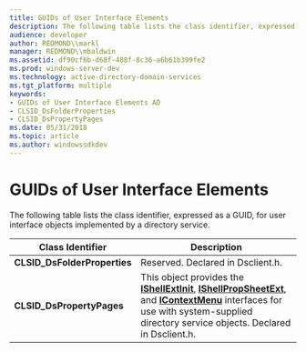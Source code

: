 ```yaml
---
title: GUIDs of User Interface Elements
description: The following table lists the class identifier, expressed as a GUID, for user interface objects implemented by a directory service.
audience: developer
author: REDMOND\\markl
manager: REDMOND\\mbaldwin
ms.assetid: df90cf6b-d68f-488f-8c36-a6b61b399fe2
ms.prod: windows-server-dev
ms.technology: active-directory-domain-services
ms.tgt_platform: multiple
keywords:
- GUIDs of User Interface Elements AD
- CLSID_DsFolderProperties
- CLSID_DsPropertyPages
ms.date: 05/31/2018
ms.topic: article
ms.author: windowssdkdev
---
```


# GUIDs of User Interface Elements

The following table lists the class identifier, expressed as a GUID, for user interface objects implemented by a directory service.



| Class Identifier              | Description                                                                                                                                                                                                                                                                 |
|-------------------------------|-----------------------------------------------------------------------------------------------------------------------------------------------------------------------------------------------------------------------------------------------------------------------------|
| **CLSID\_DsFolderProperties** | Reserved. Declared in Dsclient.h.                                                                                                                                                                                                                                           |
| **CLSID\_DsPropertyPages**    | This object provides the [**IShellExtInit**](_win32_ishellextinit_cpp), [**IShellPropSheetExt**](_win32_ishellpropsheetext_cpp), and [**IContextMenu**](_win32_icontextmenu_cpp) interfaces for use with system-supplied directory service objects. Declared in Dsclient.h. |



 

 

 





